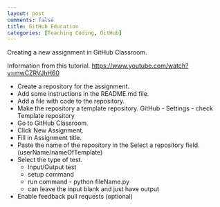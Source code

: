 ```yaml
---
layout: post
comments: false
title: GitHub Education
categories: [Teaching Coding, GitHub]
---
```


Creating a new assignment in GitHub Classroom.

Information from this tutorial. <a href = "https://www.youtube.com/watch?v=mwCZRVJhH60" target = "_blank">https://www.youtube.com/watch?v=mwCZRVJhH60</a>

- Create a repository for the assignment.
- Add some instructions in the README.md file.
- Add a file with code to the repository.
- Make the repository a template repository. GitHub - Settings - check Template repository
- Go to GitHub Classroom.
- Click New Assignment.
- Fill in Assignment title.
- Paste the name of the repository in the Select a repository field. (userName/nameOfTemplate)
- Select the type of test.
  - Input/Output test
  - setup command
  - run command - python fileName.py
  - can leave the input blank and just have output
- Enable feedback pull requests (optional)
